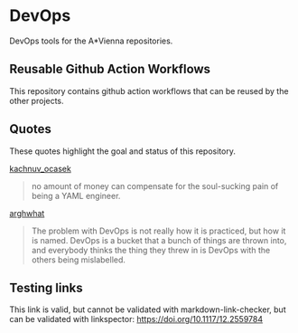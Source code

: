 # DevOps
DevOps tools for the A*Vienna repositories.

## Reusable Github Action Workflows

This repository contains github action workflows that can be reused by the other projects.

## Quotes

These quotes highlight the goal and status of this repository.

[kachnuv_ocasek](https://news.ycombinator.com/item?id=36354589)

>  no amount of money can compensate for the soul-sucking pain of being a YAML engineer.

[arghwhat](https://news.ycombinator.com/item?id=36354464)

> The problem with DevOps is not really how it is practiced, but how it is named. DevOps is a bucket that a bunch of things are thrown into, and everybody thinks the thing they threw in is DevOps with the others being mislabelled.

## Testing links

This link is valid, but cannot be validated with markdown-link-checker, but
can be validated with linkspector: https://doi.org/10.1117/12.2559784
